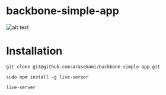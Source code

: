 # backbone-simple-app

![alt text](https://image.ibb.co/gX3vmK/image_2.png)


# Installation

`git clone git@github.com:arasemami/backbone-simple-app.git`

`sudo npm install -g live-server`

`live-server`
